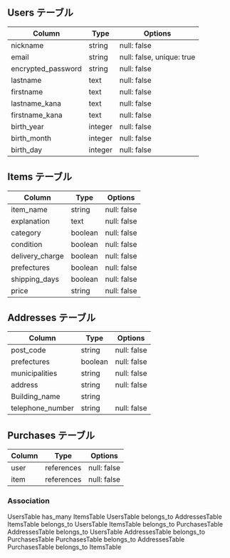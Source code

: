 ## Users テーブル

| Column             | Type    | Options                   |
| ------------------ | ------- | ------------------------- |
| nickname           | string  | null: false               |
| email              | string  | null: false, unique: true |
| encrypted_password | string  | null: false               |
| lastname           | text    | null: false               |
| firstname          | text    | null: false               |
| lastname_kana      | text    | null: false               |
| firstname_kana     | text    | null: false               |
| birth_year         | integer | null: false               |
| birth_month        | integer | null: false               |
| birth_day          | integer | null: false               |

## Items テーブル

| Column             | Type    | Options     |
| ------------------ | ------- | ----------- |
| item_name          | string  | null: false |
| explanation        | text    | null: false |
| category           | boolean | null: false |
| condition          | boolean | null: false |
| delivery_charge    | boolean | null: false |
| prefectures        | boolean | null: false |
| shipping_days      | boolean | null: false |
| price              | string  | null: false |

## Addresses テーブル

| Column             | Type    | Options     |
| ------------------ | ------- | ----------- |
| post_code          | string  | null: false |
| prefectures        | boolean | null: false |
| municipalities     | string  | null: false |
| address            | string  | null: false |
| Building_name      | string  |             |
| telephone_number   | string  | null: false |

## Purchases テーブル

| Column | Type       | Options     |
| ------ | ---------- | ----------- |
| user   | references | null: false |
| item   | references | null: false |

### Association
UsersTable has_many ItemsTable
UsersTable belongs_to AddressesTable
ItemsTable belongs_to UsersTable
ItemsTable belongs_to PurchasesTable
AddressesTable belongs_to UsersTable
AddressesTable belongs_to PurchasesTable
PurchasesTable belongs_to AddressesTable
PurchasesTable belongs_to ItemsTable